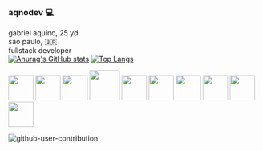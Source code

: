 ### aqnodev 💻
gabriel aquino, 25 yd <br/>
são paulo, 🇧🇷 <br/>
fullstack developer <br/>
[![Anurag's GitHub stats](https://github-readme-stats.vercel.app/api?username=gaqno&theme=radical)](https://github.com/anuraghazra/github-readme-stats)
[![Top Langs](https://github-readme-stats.vercel.app/api/top-langs/?username=gaqno&langs_count=8&theme=radical&layout=compact)](https://github.com/anuraghazra/github-readme-stats)

<div>
  <img src="https://user-images.githubusercontent.com/68374407/172689095-40ad43b9-5b5e-46a2-b139-c5ceffe16517.svg" width=50 height=50 />
  <img src="https://user-images.githubusercontent.com/68374407/172689098-0081017d-e56f-498f-a6be-31ba6a133b36.svg" width=50 height=50  />
  <img src="https://user-images.githubusercontent.com/68374407/172689100-d0609854-3733-4d60-96e5-88b5d9fb2aa8.svg" width=50 height=50  />
  <img src="https://upload.wikimedia.org/wikipedia/commons/thumb/c/cf/Angular_full_color_logo.svg/2048px-Angular_full_color_logo.svg.png" width=60    height=60  />
  <img src="https://seekicon.com/free-icon-download/next-js_1.svg" width=50 height=50 />
  <img src="https://cdn.dribbble.com/users/808903/screenshots/3831862/dribbble_szablon__1_1.png" width=50 height=50 />
  <img src="https://datawokagaku.com/wp-content/uploads/2020/01/docker_icon.png" width=50 height=50 />
  <img src="https://user-images.githubusercontent.com/68374407/172689093-d5fa4602-2b7e-4f6f-8a90-f6c5ceb08f88.svg" width=50 height=50  />
  <img src="https://seeklogo.com/images/H/html5-without-wordmark-color-logo-14D252D878-seeklogo.com.png" width=50 height=50  />
  <img src="https://external-content.duckduckgo.com/iu/?u=https%3A%2F%2Fseekicon.com%2Ffree-icon-download%2Flinux-tux-icon_1.png&f=1&nofb=1" width=50 height=50 />
</div>

![github-user-contribution](https://user-images.githubusercontent.com/68374407/178022638-942c776e-d1d1-4208-9e98-b6e6913bb627.svg)
